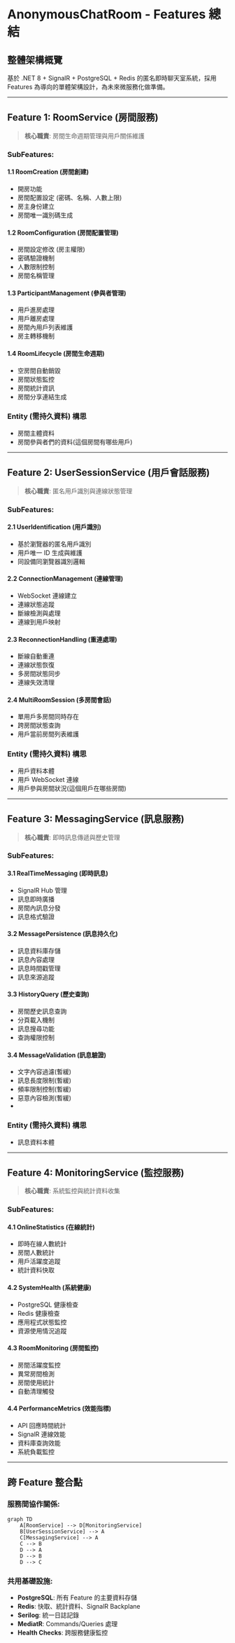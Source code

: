 ﻿# AnonymousChatRoom - Features 總結

## 整體架構概覽

基於 .NET 8 + SignalR + PostgreSQL + Redis 的匿名即時聊天室系統，採用 Features 為導向的單體架構設計，為未來微服務化做準備。

---

## Feature 1: RoomService (房間服務)

> **核心職責**: 房間生命週期管理與用戶關係維護

### SubFeatures:

#### 1.1 RoomCreation (房間創建)

- 開房功能
- 房間配置設定 (密碼、名稱、人數上限)
- 房主身份建立
- 房間唯一識別碼生成

#### 1.2 RoomConfiguration (房間配置管理)

- 房間設定修改 (房主權限)
- 密碼驗證機制
- 人數限制控制
- 房間名稱管理

#### 1.3 ParticipantManagement (參與者管理)

- 用戶進房處理
- 用戶離房處理
- 房間內用戶列表維護
- 房主轉移機制

#### 1.4 RoomLifecycle (房間生命週期)

- 空房間自動銷毀
- 房間狀態監控
- 房間統計資訊
- 房間分享連結生成

### Entity (需持久資料) 構思

- 房間主體資料
- 房間參與者們的資料(這個房間有哪些用戶)

---

## Feature 2: UserSessionService (用戶會話服務)

> **核心職責**: 匿名用戶識別與連線狀態管理

### SubFeatures:

#### 2.1 UserIdentification (用戶識別)

- 基於瀏覽器的匿名用戶識別
- 用戶唯一 ID 生成與維護
- 同設備同瀏覽器識別邏輯

#### 2.2 ConnectionManagement (連線管理)

- WebSocket 連線建立
- 連線狀態追蹤
- 斷線檢測與處理
- 連線到用戶映射

#### 2.3 ReconnectionHandling (重連處理)

- 斷線自動重連
- 連線狀態恢復
- 多房間狀態同步
- 連線失效清理

#### 2.4 MultiRoomSession (多房間會話)

- 單用戶多房間同時存在
- 跨房間狀態查詢
- 用戶當前房間列表維護

### Entity (需持久資料) 構思

- 用戶資料本體
- 用戶 WebSocket 連線
- 用戶參與房間狀況(這個用戶在哪些房間)

---

## Feature 3: MessagingService (訊息服務)

> **核心職責**: 即時訊息傳遞與歷史管理

### SubFeatures:

#### 3.1 RealTimeMessaging (即時訊息)

- SignalR Hub 管理
- 訊息即時廣播
- 房間內訊息分發
- 訊息格式驗證

#### 3.2 MessagePersistence (訊息持久化)

- 訊息資料庫存儲
- 訊息內容處理
- 訊息時間戳管理
- 訊息來源追蹤

#### 3.3 HistoryQuery (歷史查詢)

- 房間歷史訊息查詢
- 分頁載入機制
- 訊息搜尋功能
- 查詢權限控制

#### 3.4 MessageValidation (訊息驗證)

- 文字內容過濾(暫緩)
- 訊息長度限制(暫緩)
- 頻率限制控制(暫緩)
- 惡意內容檢測(暫緩)
-

### Entity (需持久資料) 構思

- 訊息資料本體

---

## Feature 4: MonitoringService (監控服務)

> **核心職責**: 系統監控與統計資料收集

### SubFeatures:

#### 4.1 OnlineStatistics (在線統計)

- 即時在線人數統計
- 房間人數統計
- 用戶活躍度追蹤
- 統計資料快取

#### 4.2 SystemHealth (系統健康)

- PostgreSQL 健康檢查
- Redis 健康檢查
- 應用程式狀態監控
- 資源使用情況追蹤

#### 4.3 RoomMonitoring (房間監控)

- 房間活躍度監控
- 異常房間檢測
- 房間使用統計
- 自動清理觸發

#### 4.4 PerformanceMetrics (效能指標)

- API 回應時間統計
- SignalR 連線效能
- 資料庫查詢效能
- 系統負載監控

---

## 跨 Feature 整合點

### 服務間協作關係:

```mermaid
graph TD
    A[RoomService] --> D[MonitoringService]
    B[UserSessionService] --> A
    C[MessagingService] --> A
    C --> B
    D --> A
    D --> B
    D --> C
```

### 共用基礎設施:

- **PostgreSQL**: 所有 Feature 的主要資料存儲
- **Redis**: 快取、統計資料、SignalR Backplane
- **Serilog**: 統一日誌記錄
- **MediatR**: Commands/Queries 處理
- **Health Checks**: 跨服務健康監控
